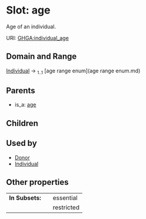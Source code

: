 
# Slot: age


Age of an individual.

URI: [GHGA:individual_age](https://w3id.org/GHGA/individual_age)


## Domain and Range

[Individual](Individual.md) &#8594;  <sub>1..1</sub> [age range enum](age range enum.md)

## Parents

 *  is_a: [age](age.md)

## Children


## Used by

 * [Donor](Donor.md)
 * [Individual](Individual.md)

## Other properties

|  |  |  |
| --- | --- | --- |
| **In Subsets:** | | essential |
|  | | restricted |


